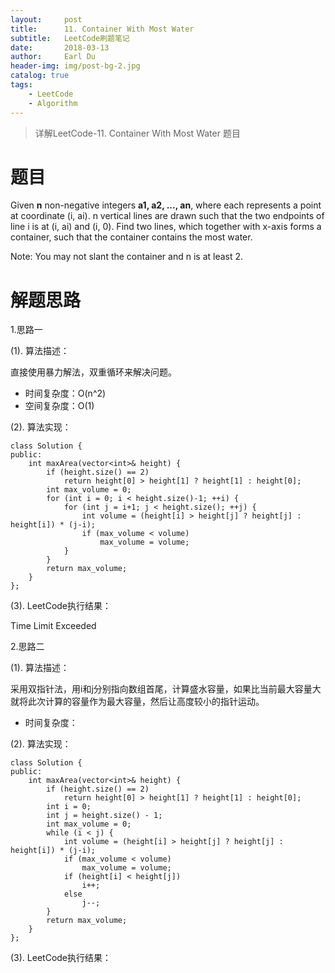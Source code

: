 ```yaml
---
layout:     post
title:      11. Container With Most Water
subtitle:   LeetCode刷题笔记
date:       2018-03-13
author:     Earl Du
header-img: img/post-bg-2.jpg
catalog: true
tags:
    - LeetCode
    - Algorithm
---
```


>详解LeetCode-11. Container With Most Water 题目

# 题目 #

Given **n** non-negative integers **a1, a2, ..., an**, where each represents a point at coordinate (i, ai). n vertical lines are drawn such that the two endpoints of line i is at (i, ai) and (i, 0). Find two lines, which together with x-axis forms a container, such that the container contains the most water.

Note: You may not slant the container and n is at least 2.

# 解题思路 #

1.思路一

(1). 算法描述：

直接使用暴力解法，双重循环来解决问题。

- 时间复杂度：O(n^2)
- 空间复杂度：O(1)

(2). 算法实现：

	class Solution {
	public:
	    int maxArea(vector<int>& height) {
	        if (height.size() == 2)
	            return height[0] > height[1] ? height[1] : height[0];
	        int max_volume = 0;
	        for (int i = 0; i < height.size()-1; ++i) {
	            for (int j = i+1; j < height.size(); ++j) {
	                int volume = (height[i] > height[j] ? height[j] : height[i]) * (j-i);
	                if (max_volume < volume)
	                    max_volume = volume;
	            }
	        }
	        return max_volume;
	    }
	};

(3). LeetCode执行结果：
	
Time Limit Exceeded

2.思路二

(1). 算法描述：

采用双指针法，用i和j分别指向数组首尾，计算盛水容量，如果比当前最大容量大就将此次计算的容量作为最大容量，然后让高度较小的指针运动。

- 时间复杂度：

(2). 算法实现：

	class Solution {
	public:
	    int maxArea(vector<int>& height) {
	        if (height.size() == 2)
	            return height[0] > height[1] ? height[1] : height[0];
	        int i = 0;
	        int j = height.size() - 1;
	        int max_volume = 0;
	        while (i < j) {
	            int volume = (height[i] > height[j] ? height[j] : height[i]) * (j-i);
	            if (max_volume < volume)
	                max_volume = volume;
	            if (height[i] < height[j])
	                i++;
	            else
	                j--;
	        }
	        return max_volume;
	    }
	};

(3). LeetCode执行结果：